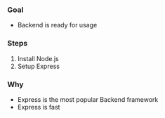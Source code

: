 ### Goal

- Backend is ready for usage

### Steps

1. Install Node.js
2. Setup Express

### Why

- Express is the most popular Backend framework
- Express is fast
